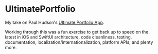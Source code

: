 # UltimatePortfolio

My take on Paul Hudson's [Ultimate Portfolio App](https://www.hackingwithswift.com/plus/ultimate-portfolio-app).

Working through this was a fun exercise to get back up to speed on the latest in iOS and SwiftUI architecture, code cleanliness, testing, documentation, localization/internationalization, platform APIs, and plenty more.
